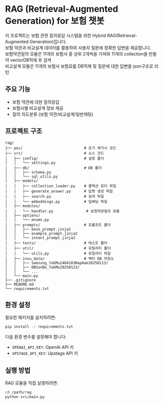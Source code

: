 # RAG (Retrieval-Augmented Generation) for 보험 챗봇

이 프로젝트는 보험 관련 질의응답 시스템을 위한 Hybrid RAG(Retrieval-Augmented Generation)입니다.   
보험 약관과 비교설계 데이터를 활용하여 사용자 질문에 정확한 답변을 제공합니다.  
보험약관질의 모듈은 11개의 보험사 중 상위 2개씩을 가져와 11개의 collection을 만들어 vectorDB적재 후 검색  
비교설계 모듈은 11개의 보험사 보험료를 DB적재 및 질문에 대한 답변을 json구조로 리턴

## 주요 기능

- 보험 약관에 대한 질의응답
- 보험사별 비교설계 정보 제공
- 질의 의도분류 (보험 약관/비교설계/일반채팅)

## 프로젝트 구조

```
rag/
├── poc/                            # 초기 레거시 코드
├── src/                            # 소스 코드
│   ├── config/                     # 설정 폴더
│   │   └── settings.py             
│   ├── db/                         # DB 폴더
│   │   ├── schema.py               
│   │   └── sql_utils.py            
│   ├── models/                      
│   │   ├── collection_loader.py    # 콜렉션 로더 파일
│   │   ├── generate_answer.py      # 답변 생성 파일
│   │   ├── search.py               # 검색 파일
│   │   └── embeddings.py           # 임베딩 파일
│   ├── modules/                     
│   │   └── handler.py               # 보험약관질의 모듈
│   ├── options/                     
│   │   └── enums.py
│   ├── prompts/                    # 프롬프트 폴더
│   │   ├── base_prompt.jinja2
│   │   ├── example_prompt.jinja2
│   │   └── intent_prompt.jinja2
│   ├── tests/                      # 테스트 폴더
│   ├── util/                       # 유틸리티 폴더
│   │   └── utils.py                # 유틸리티 파일
│   ├── insu_data/                  # 벡터 DB 저장소
│   │   ├── Samsung_YakMu2404103NapHae20250113/
│   │   ├── DBSonBo_YakMu20250123/
│   │   └── ...
│   └── main.py
├── .gitignore                      
├── README.md
└── requirements.txt
```

## 환경 설정

필요한 패키지를 설치하려면:

```bash
pip install -r requirements.txt
```

다음 환경 변수를 설정해야 합니다:
- `OPENAI_API_KEY`: OpenAI API 키
- `UPSTAGE_API_KEY`: Upstage API 키

## 실행 방법

RAG 모듈을 직접 실행하려면:

```bash
cd /path/rag
python src/main.py
```
